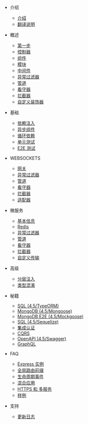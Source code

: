 - 介绍
  - [介绍](4.5/introduction.md)
  - [翻译说明](4.5/about.md)

- 概述
  - [第一步](4.5/firstSteps.md)
  - [控制器](4.5/controllers.md)
  - [组件](4.5/components.md)
  - [模块](4.5/modules.md)
  - [中间件](4.5/middlewares.md)
  - [异常过滤器](4.5/exceptionFilters.md)  
  - [管道](4.5/pipes.md)
  - [看守器](4.5/guards.md)
  - [拦截器](4.5/interceptors.md)
  - [自定义装饰器](4.5/customDecorators.md)

- 基础
  - [依赖注入](4.5/dependencyInjection.md)
  - [异步组件](4.5/asyncComponents.md)
  - [循环依赖](4.5/circularDependency.md)
  - [单元测试](4.5/unittesting.md)
  - [E2E 测试](4.5/e2etesting.md)

- WEBSOCKETS
  - [网关](4.5/gateways.md)
  - [异常过滤器](4.5/exceptionFilters2.md)
  - [管道](4.5/pipes2.md)
  - [看守器](4.5/guards2.md)
  - [拦截器](4.5/interceptors2.md)
  - [适配器](4.5/adapter.md)

- 微服务
  - [基本信息](4.5/basics.md)
  - [Redis](4.5/redis.md)
  - [异常过滤器](4.5/exceptionFilters3.md)
  - [管道](4.5/pipes3.md)
  - [看守器](4.5/guards3.md)
  - [拦截器](4.5/interceptors3.md)
  - [自定义传输](4.5/customTransport.md)

- 高级
  - [分层注入](4.5/hierarchicalInjector.md)
  - [类型混淆](4.5/mixinClass.md)

- 秘籍
  - [SQL (4.5/TypeORM)](4.5/SQLT.md)
  - [MongoDB (4.5/Mongoose)](4.5/mongodb.md)
  - [MongoDB E2E (4.5/Mockgoose)](4.5/mongodbe2e.md)
  - [SQL (4.5/Sequelize)](4.5/sqls.md)
  - [集成认证](4.5/passportintegration.md)
  - [CQRS](4.5/cors.md)
  - [OpenAPI (4.5/Swagger)](4.5/openapi.md)
  - [GraphQL](4.5/graphql.md)

- FAQ
  - [Express 实例](4.5/expressinstance.md)
  - [全局路由前缀](4.5/globalroutePrefix.md)
  - [生命周期事件](4.5/lifecycleevents.md)
  - [混合应用](4.5/hybridapplication.md)
  - [HTTPS 和 多服务](4.5/httpsmultipleservers.md)
  - [样例](4.5/examples.md)


- 支持
  - [更新日志](4.5/changelog.md)